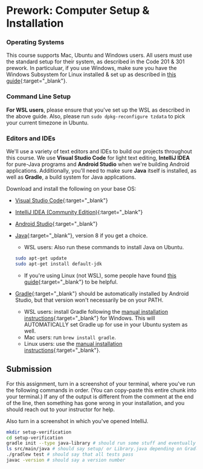 # Prework: Computer Setup & Installation

### Operating Systems

This course supports Mac, Ubuntu and Windows users. All users must use the standard setup for their system, as described in the Code 201 & 301 prework. In particuluar, if you use Windows, make sure you have the Windows Subsystem for Linux installed & set up as described in [this guide](https://github.com/michaeltreat/Windows-Subsystem-For-Linux-Setup-Guide){:target="_blank"}.

### Command Line Setup

**For WSL users**, please ensure that you've set up the WSL as described in the above guide. Also, please run `sudo dpkg-reconfigure tzdata` to pick your current timezone in Ubuntu.

### Editors and IDEs

We'll use a variety of text editors and IDEs to build our projects throughout this course. We use **Visual Studio Code** for light text editing, **IntelliJ IDEA** for pure-Java programs and **Android Studio** when we're building Android applications. Additionally, you'll need to make sure **Java** itself is installed, as well as **Gradle**, a build system for Java applications.

Download and install the following on your base OS:

* [Visual Studio Code](https://code.visualstudio.com/){:target="_blank"}
* [IntelliJ IDEA (Community Edition)](https://www.jetbrains.com/idea/){:target="_blank"}
* [Android Studio](https://developer.android.com/studio/){:target="_blank"}
* [Java](https://www.oracle.com/technetwork/java/javase/downloads/index-jsp-138363.html#javasejdk){:target="_blank"}, version 8 if you get a choice.
  * WSL users: Also run these commands to install Java on Ubuntu.

   ```bash
   sudo apt-get update
   sudo apt-get install default-jdk
   ```

  * If you're using Linux (not WSL), some people have found [this guide](https://www.javahelps.com/2015/03/install-oracle-jdk-in-ubuntu.html){:target="_blank"} to be helpful.
* [Gradle](https://gradle.org/install/){:target="_blank"} should be automatically installed by Android Studio, but that version won't necessarily be on your PATH.
  * WSL users: install Gradle following the [manual installation instructions](https://gradle.org/install/#manually){:target="_blank"} for Windows. This will AUTOMATICALLY set Gradle up for use in your Ubuntu system as well.
  * Mac users: run `brew install gradle`.
  * Linux users: use the [manual installation instructions](https://gradle.org/install/#manually){:target="_blank"}.

## Submission

For this assignment, turn in a screenshot of your terminal, where you've run the following commands in order. (You can copy-paste this entire chunk into your terminal.) If any of the output is different from the comment at the end of the line, then something has gone wrong in your installation, and you should reach out to your instructor for help.

Also turn in a screenshot in which you've opened IntelliJ.

```bash
mkdir setup-verification
cd setup-verification
gradle init --type java-library # should run some stuff and eventually give a success message
ls src/main/java # should say setup/ or Library.java depending on Gradle version
./gradlew test # should say that all tests pass
javac -version # should say a version number
```
